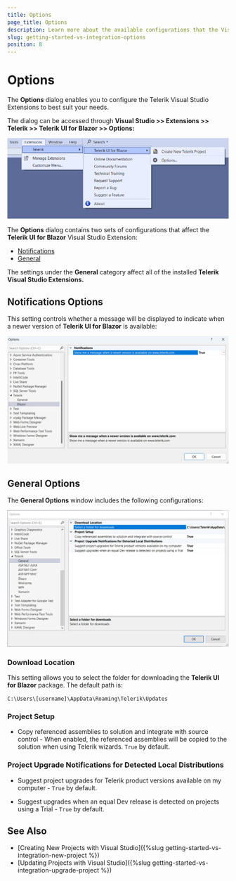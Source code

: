 ```yaml
---
title: Options
page_title: Options
description: Learn more about the available configurations that the Visual Studio Extension provides.
slug: getting-started-vs-integration-options
position: 8
---
```


# Options

The **Options** dialog enables you to configure the Telerik Visual Studio Extensions to best suit your needs.

The dialog can be accessed through **Visual Studio >> Extensions >> Telerik >> Telerik UI for Blazor >> Options:**

![Telerik UI for Blazor Visual Studio Extensions open Options dialog](images/vs-extension-open-options.png)

The **Options** dialog contains two sets of configurations that affect the **Telerik UI for Blazor** Visual Studio Extension:

* [Notifications](#notifications-options)
* [General](#general-options)

The settings under the **General** category affect all of the installed **Telerik Visual Studio Extensions.**

## Notifications Options

This setting controls whether a message will be displayed to indicate when a newer version of **Telerik UI for Blazor**  is available:

![Telerik UI for Blazor Visual Studio Extensions Options - Notifications](images/vs-extension-options-notifications.png)

## General Options

The **General Options** window includes the following configurations:

![Telerik UI for Blazor Visual Studio Extensions Options - General](images/vs-extension-options-general.png)


### Download Location

This setting allows you to select the folder for downloading the **Telerik UI for Blazor** package. The default path is:

````
C:\Users\[username]\AppData\Roaming\Telerik\Updates
````

### Project Setup

* Copy referenced assemblies to solution and integrate with source control - When enabled, the referenced assemblies will be copied to the solution when using Telerik wizards. `True` by default.

### Project Upgrade Notifications for Detected Local Distributions

* Suggest project upgrades for Telerik product versions available on my computer - `True` by default.

* Suggest upgrades when an equal Dev release is detected on projects using a Trial - `True` by default.

## See Also

* [Creating New Projects with Visual Studio]({%slug getting-started-vs-integration-new-project %})
* [Updating Projects with Visual Studio]({%slug getting-started-vs-integration-upgrade-project %})
